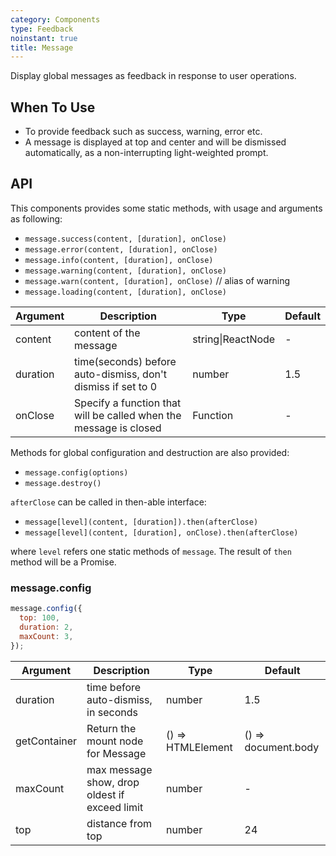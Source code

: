 ```yaml
---
category: Components
type: Feedback
noinstant: true
title: Message
---
```


Display global messages as feedback in response to user operations.

## When To Use

- To provide feedback such as success, warning, error etc.
- A message is displayed at top and center and will be dismissed automatically, as a non-interrupting light-weighted prompt.

## API

This components provides some static methods, with usage and arguments as following:

- `message.success(content, [duration], onClose)`
- `message.error(content, [duration], onClose)`
- `message.info(content, [duration], onClose)`
- `message.warning(content, [duration], onClose)`
- `message.warn(content, [duration], onClose)` // alias of warning
- `message.loading(content, [duration], onClose)`

| Argument | Description | Type | Default |
| -------- | ----------- | ---- | ------- |
| content | content of the message | string\|ReactNode | - |
| duration | time(seconds) before auto-dismiss, don't dismiss if set to 0 | number | 1.5 |
| onClose | Specify a function that will be called when the message is closed | Function | - |

Methods for global configuration and destruction are also provided:

- `message.config(options)`
- `message.destroy()`

`afterClose` can be called in then-able interface:

- `message[level](content, [duration]).then(afterClose)`
- `message[level](content, [duration], onClose).then(afterClose)`

where `level` refers one static methods of `message`. The result of `then` method will be a Promise.

### message.config

```js
message.config({
  top: 100,
  duration: 2,
  maxCount: 3,
});
```

| Argument | Description | Type | Default |
| -------- | ----------- | ---- | ------- |
| duration | time before auto-dismiss, in seconds | number | 1.5 |
| getContainer | Return the mount node for Message | () => HTMLElement | () => document.body |
| maxCount | max message show, drop oldest if exceed limit | number | - |
| top | distance from top | number | 24 |

